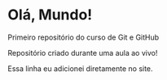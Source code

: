 # Olá, Mundo!
 Primeiro repositório do curso de Git e GitHub

 Repositório criado durante uma aula ao vivo!

 Essa linha eu adicionei diretamente no site.
